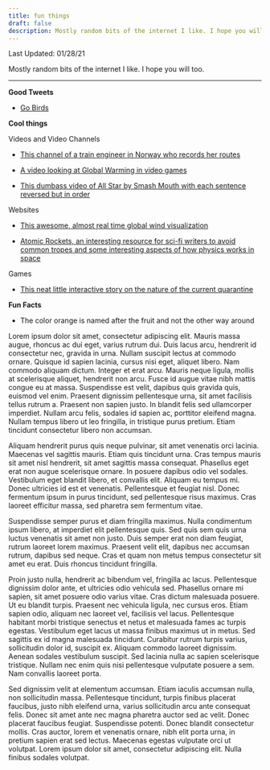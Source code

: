```yaml
---
title: fun things
draft: false
description: Mostly random bits of the internet I like. I hope you will too.
---
```


Last Updated: 01/28/21

Mostly random bits of the internet I like. I hope you will too.
___

**Good Tweets**

- [Go Birds](https://twitter.com/RussoMichael15/status/955477857110773761)

**Cool things**

Videos and Video Channels

- [This channel of a train engineer in Norway who records her routes](https://www.youtube.com/channel/UCj-Xm8j6WBgKY8OG7s9r2vQ)

- [A video looking at Global Warming in video games](https://www.youtube.com/watch?v=9n78WYo-SQQ)

- [This dumbass video of All Star by Smash Mouth with each sentence reversed but in order](https://www.youtube.com/watch?v=A5kETiLtfEI)

Websites

- [This awesome, almost real time global wind visualization](https://earth.nullschool.net/)

- [Atomic Rockets, an interesting resource for sci-fi writers to avoid common tropes and some interesting aspects of how physics works in space](http://www.projectrho.com/public_html/rocket/)

Games

- [This neat little interactive story on the nature of the current quarantine](https://videodante.itch.io/solitaryspacecraft)

**Fun Facts**

- The color orange is named after the fruit and not the other way around



Lorem ipsum dolor sit amet, consectetur adipiscing elit. Mauris massa augue, rhoncus ac dui eget, varius rutrum dui. Duis lacus arcu, hendrerit id consectetur nec, gravida in urna. Nullam suscipit lectus at commodo ornare. Quisque id sapien lacinia, cursus nisi eget, aliquet libero. Nam commodo aliquam dictum. Integer et erat arcu. Mauris neque ligula, mollis at scelerisque aliquet, hendrerit non arcu. Fusce id augue vitae nibh mattis congue eu at massa. Suspendisse est velit, dapibus quis gravida quis, euismod vel enim. Praesent dignissim pellentesque urna, sit amet facilisis tellus rutrum a. Praesent non sapien justo. In blandit felis sed ullamcorper imperdiet. Nullam arcu felis, sodales id sapien ac, porttitor eleifend magna. Nullam tempus libero ut leo fringilla, in tristique purus pretium. Etiam tincidunt consectetur libero non accumsan.

Aliquam hendrerit purus quis neque pulvinar, sit amet venenatis orci lacinia. Maecenas vel sagittis mauris. Etiam quis tincidunt urna. Cras tempus mauris sit amet nisl hendrerit, sit amet sagittis massa consequat. Phasellus eget erat non augue scelerisque ornare. In posuere dapibus odio vel sodales. Vestibulum eget blandit libero, et convallis elit. Aliquam eu tempus mi. Donec ultricies id est et venenatis. Pellentesque et feugiat nisl. Donec fermentum ipsum in purus tincidunt, sed pellentesque risus maximus. Cras laoreet efficitur massa, sed pharetra sem fermentum vitae.

Suspendisse semper purus et diam fringilla maximus. Nulla condimentum ipsum libero, at imperdiet elit pellentesque quis. Sed quis sem quis urna luctus venenatis sit amet non justo. Duis semper erat non diam feugiat, rutrum laoreet lorem maximus. Praesent velit elit, dapibus nec accumsan rutrum, dapibus sed neque. Cras et quam non metus tempus consectetur sit amet eu erat. Duis rhoncus tincidunt fringilla.

Proin justo nulla, hendrerit ac bibendum vel, fringilla ac lacus. Pellentesque dignissim dolor ante, et ultricies odio vehicula sed. Phasellus ornare mi sapien, sit amet posuere odio varius vitae. Cras dictum malesuada posuere. Ut eu blandit turpis. Praesent nec vehicula ligula, nec cursus eros. Etiam sapien odio, aliquam nec laoreet vel, facilisis vel lacus. Pellentesque habitant morbi tristique senectus et netus et malesuada fames ac turpis egestas. Vestibulum eget lacus ut massa finibus maximus ut in metus. Sed sagittis ex id magna malesuada tincidunt. Curabitur rutrum turpis varius, sollicitudin dolor id, suscipit ex. Aliquam commodo laoreet dignissim. Aenean sodales vestibulum suscipit. Sed lacinia nulla ac sapien scelerisque tristique. Nullam nec enim quis nisi pellentesque vulputate posuere a sem. Nam convallis laoreet porta.

Sed dignissim velit at elementum accumsan. Etiam iaculis accumsan nulla, non sollicitudin massa. Pellentesque tincidunt, turpis finibus placerat faucibus, justo nibh eleifend urna, varius sollicitudin arcu ante consequat felis. Donec sit amet ante nec magna pharetra auctor sed ac velit. Donec placerat faucibus feugiat. Suspendisse potenti. Donec blandit consectetur mollis. Cras auctor, lorem et venenatis ornare, nibh elit porta urna, in pretium sapien erat sed lectus. Maecenas egestas vulputate orci ut volutpat. Lorem ipsum dolor sit amet, consectetur adipiscing elit. Nulla finibus sodales volutpat. 